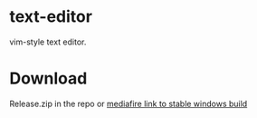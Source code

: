 # text-editor

vim-style text editor.

# Download
Release.zip in the repo or <a href="https://www.mediafire.com/file/vra0l55xvvcxmbw/Release.zip/file" target="_blank">mediafire link to stable  windows build</a>
